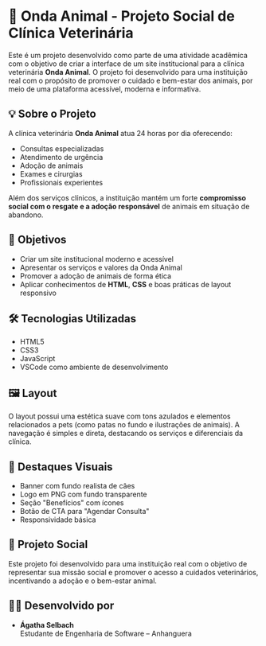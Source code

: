 # 🐾 Onda Animal - Projeto Social de Clínica Veterinária

Este é um projeto desenvolvido como parte de uma atividade acadêmica com o objetivo de criar a interface de um site institucional para a clínica veterinária **Onda Animal**. O projeto foi desenvolvido para uma instituição real com o propósito de promover o cuidado e bem-estar dos animais, por meio de uma plataforma acessível, moderna e informativa.

## 💡 Sobre o Projeto

A clínica veterinária **Onda Animal** atua 24 horas por dia oferecendo:

- Consultas especializadas
- Atendimento de urgência
- Adoção de animais
- Exames e cirurgias
- Profissionais experientes

Além dos serviços clínicos, a instituição mantém um forte **compromisso social com o resgate e a adoção responsável** de animais em situação de abandono.

## 🎯 Objetivos

- Criar um site institucional moderno e acessível
- Apresentar os serviços e valores da Onda Animal
- Promover a adoção de animais de forma ética
- Aplicar conhecimentos de **HTML**, **CSS** e boas práticas de layout responsivo

## 🛠️ Tecnologias Utilizadas

- HTML5
- CSS3
- JavaScript
- VSCode como ambiente de desenvolvimento

## 🖼️ Layout

O layout possui uma estética suave com tons azulados e elementos relacionados a pets (como patas no fundo e ilustrações de animais). A navegação é simples e direta, destacando os serviços e diferenciais da clínica.

## 📸 Destaques Visuais

- Banner com fundo realista de cães 
- Logo em PNG com fundo transparente
- Seção "Benefícios" com ícones
- Botão de CTA para "Agendar Consulta"
- Responsividade básica

## 🤝 Projeto Social

Este projeto foi desenvolvido para uma instituição real com o objetivo de representar sua missão social e promover o acesso a cuidados veterinários, incentivando a adoção e o bem-estar animal.

## 👩‍💻 Desenvolvido por

- **Ágatha Selbach**  
  Estudante de Engenharia de Software – Anhanguera  
